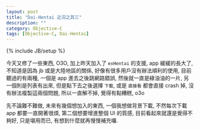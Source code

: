 ```yaml
---
layout: post
title: "Dai-Hentai 近況之其三"
description: ""
category: Objective-C
tags: [Objective-C, Dai-Hentai]
---
```

{% include JB/setup %}

今天又修了一些東西, O3O, 加上昨天加入了 `exHentai` 的支援, app 緩緩的長大了, 不知道是因為 jb 或是大陸地區的關係, 好像有很多用戶沒有辦法順利的使用, 目前聽過的有兩種, 一個是 app 進去之後跳網路錯誤, 然後就一直是綠油油的一片, 另一個則是列表有出來, 但是點下去之後選擇 `下載`, 或是 `直接看` 都會直接 crash 掉, 沒有辦法複製這兩個問題, 所以一直解不掉, 覺得有點糟糕, o3o

先不論難不難做, 未來有幾個想加入的東西, 一個我想做背景下載, 不然每次下載 app 都要一直開著很煩, 第二個想要增進整個 UI 的質感, 目前看起來就還是覺得不夠好, 只是堪用而已, 有想到什麼就再慢慢補充囉.